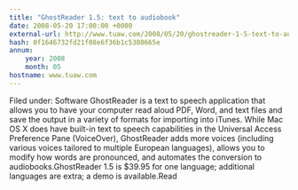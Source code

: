 ```yaml
---
title: "GhostReader 1.5: text to audiobook"
date: 2008-05-20 17:00:00 +0000
external-url: http://www.tuaw.com/2008/05/20/ghostreader-1-5-text-to-audiobook/
hash: 0f1646732fd21f08e6f36b1c5380665e
annum:
    year: 2008
    month: 05
hostname: www.tuaw.com
---
```


Filed under: Software
GhostReader is a text to speech application that allows you to have your computer read aloud PDF, Word, and text files and save the output in a variety of formats for importing into iTunes. While Mac OS X does have built-in text to speech capabilities in the Universal Access Preference Pane (VoiceOver), GhostReader adds more voices (including various voices tailored to multiple European languages), allows you to modify how words are pronounced, and automates the conversion to audiobooks.GhostReader 1.5 is $39.95 for one language; additional languages are extra; a demo is available.Read
